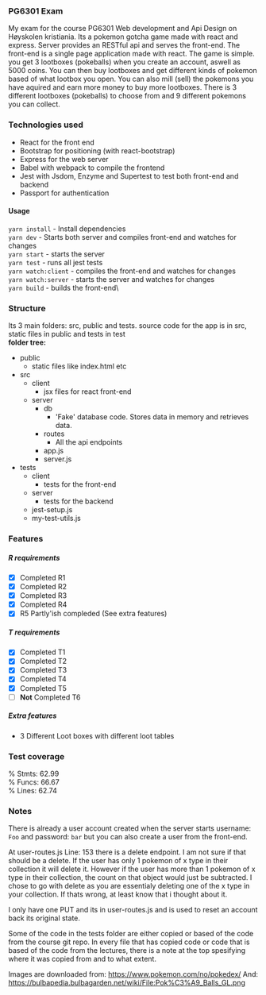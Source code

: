 ### PG6301 Exam
My exam for the course PG6301 Web development and Api Design on Høyskolen kristiania.
Its a pokemon gotcha game made with react and express. Server provides an RESTful api and serves the front-end.
The front-end is a single page application made with react. The game is simple. you get 3 lootboxes (pokeballs) when you create an account, aswell as 5000 coins.
You can then buy lootboxes and get different kinds of pokemon based of what lootbox you open. You can also mill (sell) the pokemons you have aquired and earn more money to buy more lootboxes. There is 3 different lootboxes (pokeballs) to choose from and 9 different pokemons you can collect.

### Technologies used
- React for the front end
- Bootstrap for positioning (with react-bootstrap)
- Express for the web server
- Babel with webpack to compile the frontend
- Jest with Jsdom, Enzyme and Supertest to test both front-end and backend
- Passport for authentication

#### Usage
`yarn install` - Install dependencies\
`yarn dev` - Starts both server and compiles front-end and watches for changes\
`yarn start` - starts the server\
`yarn test` - runs all jest tests\
`yarn watch:client` - compiles the front-end and watches for changes\
`yarn watch:server` - starts the server and watches for changes\
`yarn build` - builds the front-end\

### Structure
Its 3 main folders: src, public and tests.
source code for the app is in src, static files in public and tests in test\
**folder tree:**
 - public
    - static files like index.html etc
 - src
    - client
       - jsx files for react front-end
    - server
       - db
          - 'Fake' database code. Stores data in memory and retrieves data.
       - routes
          - All the api endpoints
       - app.js
       - server.js
 - tests
     - client
        - tests for the front-end
     - server
        - tests for the backend
     - jest-setup.js
     - my-test-utils.js

### Features
##### R requirements
- [X] Completed R1
- [X] Completed R2 
- [X] Completed R3
- [X] Completed R4
- [X] R5 Partly'ish compleded (See extra features)
##### T requirements
- [X] Completed T1
- [X] Completed T2
- [X] Completed T3
- [X] Completed T4
- [X] Completed T5
- [ ] **Not** Completed T6

##### Extra features
- 3 Different Loot boxes with different loot tables 

### Test coverage
% Stmts: 62.99\
% Funcs: 66.67\
% Lines: 62.74


### Notes
There is already a user account created when the server starts username: `Foo` and password: `bar` but you can also create a user from the front-end.

At user-routes.js Line: 153 there is a delete endpoint. I am not sure if that should be a delete. If the user has only 1 pokemon of x type in their collection it will delete it. However if the user has more than 1 pokemon of x type in their collection, the count on that object would just be subtracted. I chose to go with delete as you are essentialy deleting one of the x type in your collection. If thats wrong, at least know that i thought about it.

I only have one PUT and its in user-routes.js and is used to reset an account back its original state.

Some of the code in the tests folder are either copied or based of the code from the course git repo. In every file that has copied code or code that is based of the code from the lectures, there is a note at the top spesifying where it was copied from and to what extent.

Images are downloaded from: https://www.pokemon.com/no/pokedex/
And: https://bulbapedia.bulbagarden.net/wiki/File:Pok%C3%A9_Balls_GL.png
